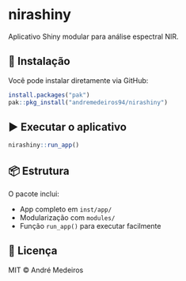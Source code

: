 # nirashiny

Aplicativo Shiny modular para análise espectral NIR.

## 🚀 Instalação

Você pode instalar diretamente via GitHub:

```r
install.packages("pak")
pak::pkg_install("andremedeiros94/nirashiny")
```

## ▶️ Executar o aplicativo

```r
nirashiny::run_app()
```

## 📦 Estrutura

O pacote inclui:
- App completo em `inst/app/`
- Modularização com `modules/`
- Função `run_app()` para executar facilmente

## 🔖 Licença

MIT © André Medeiros